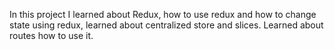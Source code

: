 In this project I learned about Redux, how to use redux and how to change state using redux, learned about centralized store and slices. Learned about routes how to use it.

